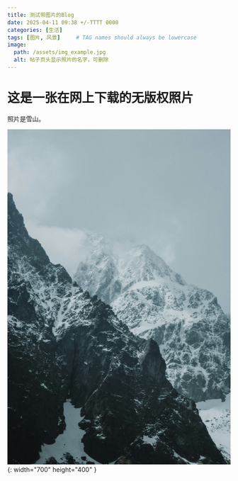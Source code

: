 ```yaml
---
title: 测试带图片的Blog
date: 2025-04-11 09:38 +/-TTTT 0000
categories: [生活]
tags: [图片, 风景]     # TAG names should always be lowercase
image:
  path: /assets/img_example.jpg
  alt: 帖子页头显示照片的名字，可删除
---
```



# 这是一张在网上下载的无版权照片

照片是雪山。

![Desktop View](/assets/img_example.jpg){: width="700" height="400" }
